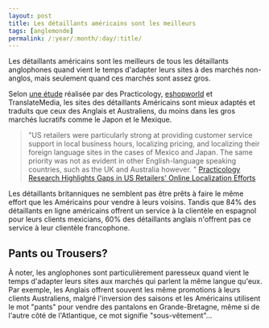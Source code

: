```yaml
---
layout: post
title: Les détaillants américains sont les meilleurs  
tags: [anglemonde]  
permalink: /:year/:month/:day/:title/
---
```


Les détaillants américains sont les meilleurs de tous les détaillants anglophones quand vient le temps d'adapter leurs sites à des marchés non-anglos, mais seulement quand ces marchés sont assez gros. 

Selon [une étude](https://www.practicology.com/files/7114/8112/1086/Practicology_Localization_Report_2016_DOWNLOAD.pdf) réalisée par des Practicology, [eshopworld](http://ecommercenews.eu/eshopworld-is-irelands-fastest-growing-tech-company/) et TranslateMedia, les sites des détaillants Américains sont mieux adaptés et traduits que ceux des Anglais et Australiens, du moins dans les gros marchés lucratifs comme le Japon et le Mexique. 

>"US retailers were particularly strong at providing customer service support in local business hours, localizing pricing, and localizing their foreign language sites in the cases of Mexico and Japan. The same priority was not as evident in other English-language speaking countries, such as the UK and Australia however. " [Practicology Research Highlights Gaps in US Retailers' Online Localization Efforts ](http://www.prweb.com/releases/2016/12/prweb13907351.htm)

Les détaillants britanniques ne semblent pas être prêts à faire le même effort que les Américains pour vendre à leurs voisins. Tandis que 84% des détaillants en ligne américains offrent un service à la clientèle en espagnol pour leurs clients mexicians, 60% des détaillants anglais n'offrent pas ce service à leur clientèle francophone.

## Pants ou Trousers?

À noter, les anglophones sont particulièrement paresseux quand vient le temps d'adapter leurs sites aux marchés qui parlent la même langue qu'eux. Par exemple, les Anglais offrent souvent les même promotions à leurs clients Australiens, malgré l'inversion des saisons et les Américains utilisent le mot "pants" pour vendre des pantalons en Grande-Bretagne, même si de l'autre côté de l'Atlantique, ce mot signifie "sous-vêtement"...
